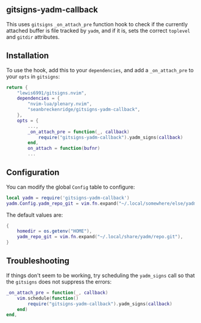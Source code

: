 ## gitsigns-yadm-callback

This uses `gitsigns` `_on_attach_pre` function hook to check if the currently attached buffer is file tracked by `yadm`, and if it is, sets the correct `toplevel` and `gitdir` attributes.

## Installation

To use the hook, add this to your `dependencies`, and add a `_on_attach_pre` to your `opts` in `gitsigns`:

```lua
return {
    "lewis6991/gitsigns.nvim",
    dependencies = {
        "nvim-lua/plenary.nvim",
        "seanbreckenridge/gitsigns-yadm-callback",
    },
    opts = {
        ...,
        _on_attach_pre = function(_, callback)
            require("gitsigns-yadm-callback").yadm_signs(callback)
        end,
        on_attach = function(bufnr)
        ...
```

## Configuration

You can modify the global `Config` table to configure:

```lua
local yadm = require('gitsigns-yadm-callback')
yadm.Config.yadm_repo_git = vim.fn.expand("~/.local/somewhere/else/yadm/repo.git")
```

The default values are:

```lua
{
    homedir = os.getenv("HOME"),
    yadm_repo_git = vim.fn.expand("~/.local/share/yadm/repo.git"),
}
```

## Troubleshooting

If things don't seem to be working, try scheduling the `yadm_signs` call so that the `gitsigns` does not suppress the errors:

```lua
_on_attach_pre = function(_, callback)
    vim.schedule(function()
        require("gitsigns-yadm-callback").yadm_signs(callback)
    end)
end,
```
